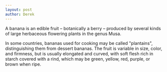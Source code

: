 ```yaml
---
layout: post
author: Derek
---
```

A banana is an edible fruit – botanically a berry – produced by several kinds
of large herbaceous flowering plants in the genus Musa.

In some countries, bananas used for cooking may be called "plantains",
distinguishing them from dessert bananas. The fruit is variable in size, color,
and firmness, but is usually elongated and curved, with soft flesh rich in
starch covered with a rind, which may be green, yellow, red, purple, or brown
when ripe.